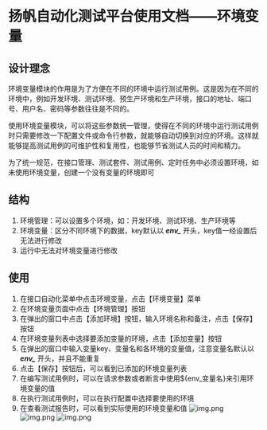 # 扬帆自动化测试平台使用文档——环境变量

## 设计理念

环境变量模块的作用是为了方便在不同的环境中运行测试用例。这是因为在不同的环境中，例如开发环境、测试环境、预生产环境和生产环境，接口的地址、端口号、用户名、密码等参数往往是不同的。

使用环境变量模块，可以将这些参数统一管理，使得在不同的环境中运行测试用例时只需要修改一下配置文件或命令行参数，就能够自动切换到对应的环境。这样就能够提高测试用例的可维护性和复用性，也能够节省测试人员的时间和精力。

为了统一规范，在接口管理、测试套件、测试用例、定时任务中必须设置环境，如未使用环境变量，创建一个没有变量的环境即可

## 结构

1. 环境管理：可以设置多个环境，如：开发环境、测试环境、生产环境等
2. 环境变量：区分不同环境下的数据，key默认以 ***env_*** 开头，key值一经设置后无法进行修改
3. 运行中无法对环境变量进行修改

## 使用

1. 在接口自动化菜单中点击环境变量，点击【环境变量】菜单
2. 在环境变量页面中点击【环境管理】按钮
3. 在弹出的窗口中点击【添加环境】按钮，输入环境名称和备注，点击【保存】按钮
4. 在环境变量列表中选择要添加变量的环境，点击【添加变量】按钮
5. 在弹出的窗口中输入变量key、变量名和各环境的变量值，注意变量名默认以 ***env_*** 开头，并且不能重复
6. 点击【保存】按钮后，可以看到已添加的环境变量列表
7. 在编写测试用例时，可以在请求参数或者断言中使用${env_变量名}来引用环境变量的值
8. 在执行测试用例时，可以在执行配置中选择要使用的环境
9. 在查看测试报告时，可以看到实际使用的环境变量和值
![img.png](http://qiniu.yangfan.gd.cn/image/documents/engmanage.png)
![img.png](http://qiniu.yangfan.gd.cn/image/documents/addvariable.png)
![img.png](http://qiniu.yangfan.gd.cn/image/documents/envlist.png)